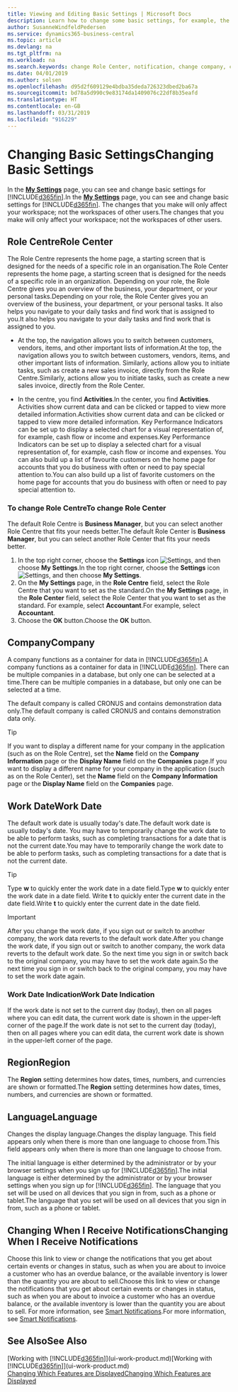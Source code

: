 ```yaml
---
title: Viewing and Editing Basic Settings | Microsoft Docs
description: Learn how to change some basic settings, for example, the Role Centre, company, or the work date.
author: SusanneWindfeldPedersen
ms.service: dynamics365-business-central
ms.topic: article
ms.devlang: na
ms.tgt_pltfrm: na
ms.workload: na
ms.search.keywords: change Role Center, notification, change company, change work date
ms.date: 04/01/2019
ms.author: solsen
ms.openlocfilehash: d95d2f609129e4bdba35deda726323dbed2ba67a
ms.sourcegitcommit: bd78a5d990c9e83174da1409076c22df8b35eafd
ms.translationtype: HT
ms.contentlocale: en-GB
ms.lasthandoff: 03/31/2019
ms.locfileid: "916229"
---
```

# <a name="changing-basic-settings"></a><span data-ttu-id="a6225-103">Changing Basic Settings</span><span class="sxs-lookup"><span data-stu-id="a6225-103">Changing Basic Settings</span></span>
<span data-ttu-id="a6225-104">In the [**My Settings**](https://businesscentral.dynamics.com?page=9176 "Go directly to your user settings page in Business Central") page, you can see and change basic settings for [!INCLUDE[d365fin](includes/d365fin_md.md)].</span><span class="sxs-lookup"><span data-stu-id="a6225-104">In the [**My Settings**](https://businesscentral.dynamics.com?page=9176 "Go directly to your user settings page in Business Central") page, you can see and change basic settings for [!INCLUDE[d365fin](includes/d365fin_md.md)].</span></span> <span data-ttu-id="a6225-105">The changes that you make will only affect your workspace; not the workspaces of other users.</span><span class="sxs-lookup"><span data-stu-id="a6225-105">The changes that you make will only affect your workspace; not the workspaces of other users.</span></span>  

## <a name="role-center"></a> <span data-ttu-id="a6225-106">Role Centre</span><span class="sxs-lookup"><span data-stu-id="a6225-106">Role Center</span></span>
<span data-ttu-id="a6225-107">The Role Centre represents the home page, a starting screen that is designed for the needs of a specific role in an organisation.</span><span class="sxs-lookup"><span data-stu-id="a6225-107">The Role Center represents the home page, a starting screen that is designed for the needs of a specific role in an organization.</span></span> <span data-ttu-id="a6225-108">Depending on your role, the Role Centre gives you an overview of the business, your department, or your personal tasks.</span><span class="sxs-lookup"><span data-stu-id="a6225-108">Depending on your role, the Role Center gives you an overview of the business, your department, or your personal tasks.</span></span> <span data-ttu-id="a6225-109">It also helps you navigate to your daily tasks and find work that is assigned to you.</span><span class="sxs-lookup"><span data-stu-id="a6225-109">It also helps you navigate to your daily tasks and find work that is assigned to you.</span></span>

-   <span data-ttu-id="a6225-110">At the top, the navigation allows you to switch between customers, vendors, items, and other important lists of information.</span><span class="sxs-lookup"><span data-stu-id="a6225-110">At the top, the navigation allows you to switch between customers, vendors, items, and other important lists of information.</span></span> <span data-ttu-id="a6225-111">Similarly, actions allow you to initiate tasks, such as create a new sales invoice, directly from the Role Centre.</span><span class="sxs-lookup"><span data-stu-id="a6225-111">Similarly, actions allow you to initiate tasks, such as create a new sales invoice, directly from the Role Center.</span></span>

-   <span data-ttu-id="a6225-112">In the centre, you find **Activities**.</span><span class="sxs-lookup"><span data-stu-id="a6225-112">In the center, you find **Activities**.</span></span> <span data-ttu-id="a6225-113">Activities show current data and can be clicked or tapped to view more detailed information.</span><span class="sxs-lookup"><span data-stu-id="a6225-113">Activities show current data and can be clicked or tapped to view more detailed information.</span></span> <span data-ttu-id="a6225-114">Key Performance Indicators can be set up to display a selected chart for a visual representation of, for example, cash flow or income and expenses.</span><span class="sxs-lookup"><span data-stu-id="a6225-114">Key Performance Indicators can be set up to display a selected chart for a visual representation of, for example, cash flow or income and expenses.</span></span> <span data-ttu-id="a6225-115">You can also build up a list of favourite customers on the home page for accounts that you do business with often or need to pay special attention to.</span><span class="sxs-lookup"><span data-stu-id="a6225-115">You can also build up a list of favorite customers on the home page for accounts that you do business with often or need to pay special attention to.</span></span>

### <a name="to-change-role-center"></a><span data-ttu-id="a6225-116">To change Role Centre</span><span class="sxs-lookup"><span data-stu-id="a6225-116">To change Role Center</span></span>
<span data-ttu-id="a6225-117">The default Role Centre is **Business Manager**, but you can select another Role Centre that fits your needs better.</span><span class="sxs-lookup"><span data-stu-id="a6225-117">The default Role Center is **Business Manager**, but you can select another Role Center that fits your needs better.</span></span>
1. <span data-ttu-id="a6225-118">In the top right corner, choose the **Settings** icon ![Settings](media/ui-experience/settings_icon_small.png "Settings icon for role center"), and then choose **My Settings**.</span><span class="sxs-lookup"><span data-stu-id="a6225-118">In the top right corner, choose the **Settings** icon ![Settings](media/ui-experience/settings_icon_small.png "Settings icon for role center"), and then choose **My Settings**.</span></span>
2. <span data-ttu-id="a6225-119">On the **My Settings** page, in the **Role Centre** field, select the Role Centre that you want to set as the standard.</span><span class="sxs-lookup"><span data-stu-id="a6225-119">On the **My Settings** page, in the **Role Center** field, select the Role Center that you want to set as the standard.</span></span> <span data-ttu-id="a6225-120">For example, select **Accountant**.</span><span class="sxs-lookup"><span data-stu-id="a6225-120">For example, select **Accountant**.</span></span>
3. <span data-ttu-id="a6225-121">Choose the **OK** button.</span><span class="sxs-lookup"><span data-stu-id="a6225-121">Choose the **OK** button.</span></span>

## <a name="company"></a><span data-ttu-id="a6225-122">Company</span><span class="sxs-lookup"><span data-stu-id="a6225-122">Company</span></span>
<span data-ttu-id="a6225-123">A company functions as a container for data in [!INCLUDE[d365fin](includes/d365fin_md.md)].</span><span class="sxs-lookup"><span data-stu-id="a6225-123">A company functions as a container for data in [!INCLUDE[d365fin](includes/d365fin_md.md)].</span></span> <span data-ttu-id="a6225-124">There can be multiple companies in a database, but only one can be selected at a time.</span><span class="sxs-lookup"><span data-stu-id="a6225-124">There can be multiple companies in a database, but only one can be selected at a time.</span></span>

<span data-ttu-id="a6225-125">The default company is called CRONUS and contains demonstration data only.</span><span class="sxs-lookup"><span data-stu-id="a6225-125">The default company is called CRONUS and contains demonstration data only.</span></span>

> [!TIP]  
>   <span data-ttu-id="a6225-126">If you want to display a different name for your company in the application (such as on the Role Centre), set the **Name** field on the **Company Information** page or the **Display Name** field on the **Companies** page.</span><span class="sxs-lookup"><span data-stu-id="a6225-126">If you want to display a different name for your company in the application (such as on the Role Center), set the **Name** field on the **Company Information** page or the **Display Name** field on the **Companies** page.</span></span>  

## <a name="work-date"></a><span data-ttu-id="a6225-127">Work Date</span><span class="sxs-lookup"><span data-stu-id="a6225-127">Work Date</span></span>
<span data-ttu-id="a6225-128">The default work date is usually today's date.</span><span class="sxs-lookup"><span data-stu-id="a6225-128">The default work date is usually today's date.</span></span> <span data-ttu-id="a6225-129">You may have to temporarily change the work date to be able to perform tasks, such as completing transactions for a date that is not the current date.</span><span class="sxs-lookup"><span data-stu-id="a6225-129">You may have to temporarily change the work date to be able to perform tasks, such as completing transactions for a date that is not the current date.</span></span>

> [!TIP]  
>   <span data-ttu-id="a6225-130">Type **w** to quickly enter the work date in a date field.</span><span class="sxs-lookup"><span data-stu-id="a6225-130">Type **w** to quickly enter the work date in a date field.</span></span> <span data-ttu-id="a6225-131">Write **t** to quickly enter the current date in the date field.</span><span class="sxs-lookup"><span data-stu-id="a6225-131">Write **t** to quickly enter the current date in the date field.</span></span>

> [!IMPORTANT]  
>   <span data-ttu-id="a6225-132">After you change the work date, if you sign out or switch to another company, the work data reverts to the default work date.</span><span class="sxs-lookup"><span data-stu-id="a6225-132">After you change the work date, if you sign out or switch to another company, the work data reverts to the default work date.</span></span> <span data-ttu-id="a6225-133">So the next time you sign in or switch back to the original company, you may have to set the work date again.</span><span class="sxs-lookup"><span data-stu-id="a6225-133">So the next time you sign in or switch back to the original company, you may have to set the work date again.</span></span> 

### <a name="work-date-indication"></a><span data-ttu-id="a6225-134">Work Date Indication</span><span class="sxs-lookup"><span data-stu-id="a6225-134">Work Date Indication</span></span>
<!--
Whenever the work date is not set to the current day (today), there are two indicators on pages that you open for editing:

- A reminder appears at the top of the page that tells you what the work date is set to. The reminder provides a direct link to the work date setting on the **My Settings** page so you change the date if you want. From the reminder, you can also choose to dismiss the reminder for the rest of your session. Unless you change the work date to "today", the reminder will appear the next time you sign in. 

- If you dismiss the reminder, the work date will appear in the title of the page.  
-->
<span data-ttu-id="a6225-135">If the work date is not set to the current day (today), then on all pages where you can edit data, the current work date is shown in the upper-left corner of the page.</span><span class="sxs-lookup"><span data-stu-id="a6225-135">If the work date is not set to the current day (today), then on all pages where you can edit data, the current work date is shown in the upper-left corner of the page.</span></span>
  
## <a name="region"></a> <span data-ttu-id="a6225-136">Region</span><span class="sxs-lookup"><span data-stu-id="a6225-136">Region</span></span>

<span data-ttu-id="a6225-137">The **Region** setting determines how dates, times, numbers, and currencies are shown or formatted.</span><span class="sxs-lookup"><span data-stu-id="a6225-137">The **Region** setting determines how dates, times, numbers, and currencies are shown or formatted.</span></span>


## <a name="language"></a> <span data-ttu-id="a6225-138">Language</span><span class="sxs-lookup"><span data-stu-id="a6225-138">Language</span></span>
<span data-ttu-id="a6225-139">Changes the display language.</span><span class="sxs-lookup"><span data-stu-id="a6225-139">Changes the display language.</span></span> <span data-ttu-id="a6225-140">This field appears only when there is more than one language to choose from.</span><span class="sxs-lookup"><span data-stu-id="a6225-140">This field appears only when there is more than one language to choose from.</span></span> 

<span data-ttu-id="a6225-141">The initial language is either determined by the administrator or by your browser settings when you sign up for [!INCLUDE[d365fin](includes/d365fin_md.md)].</span><span class="sxs-lookup"><span data-stu-id="a6225-141">The initial language is either determined by the administrator or by your browser settings when you sign up for [!INCLUDE[d365fin](includes/d365fin_md.md)].</span></span> <span data-ttu-id="a6225-142">The language that you set will be used on all devices that you sign in from, such as a phone or tablet.</span><span class="sxs-lookup"><span data-stu-id="a6225-142">The language that you set will be used on all devices that you sign in from, such as a phone or tablet.</span></span>

## <a name="changing-when-i-receive-notifications"></a><span data-ttu-id="a6225-143">Changing When I Receive Notifications</span><span class="sxs-lookup"><span data-stu-id="a6225-143">Changing When I Receive Notifications</span></span>
<span data-ttu-id="a6225-144">Choose this link to view or change the notifications that you get about certain events or changes in status, such as when you are about to invoice a customer who has an overdue balance, or the available inventory is lower than the quantity you are about to sell.</span><span class="sxs-lookup"><span data-stu-id="a6225-144">Choose this link to view or change the notifications that you get about certain events or changes in status, such as when you are about to invoice a customer who has an overdue balance, or the available inventory is lower than the quantity you are about to sell.</span></span> <span data-ttu-id="a6225-145">For more information, see [Smart Notifications](ui-smart-notifications.md).</span><span class="sxs-lookup"><span data-stu-id="a6225-145">For more information, see [Smart Notifications](ui-smart-notifications.md).</span></span>

## <a name="see-also"></a><span data-ttu-id="a6225-146">See Also</span><span class="sxs-lookup"><span data-stu-id="a6225-146">See Also</span></span>
<span data-ttu-id="a6225-147">[Working with [!INCLUDE[d365fin](includes/d365fin_md.md)]](ui-work-product.md)</span><span class="sxs-lookup"><span data-stu-id="a6225-147">[Working with [!INCLUDE[d365fin](includes/d365fin_md.md)]](ui-work-product.md)</span></span>  
[<span data-ttu-id="a6225-148">Changing Which Features are Displayed</span><span class="sxs-lookup"><span data-stu-id="a6225-148">Changing Which Features are Displayed</span></span>](ui-experiences.md)  
